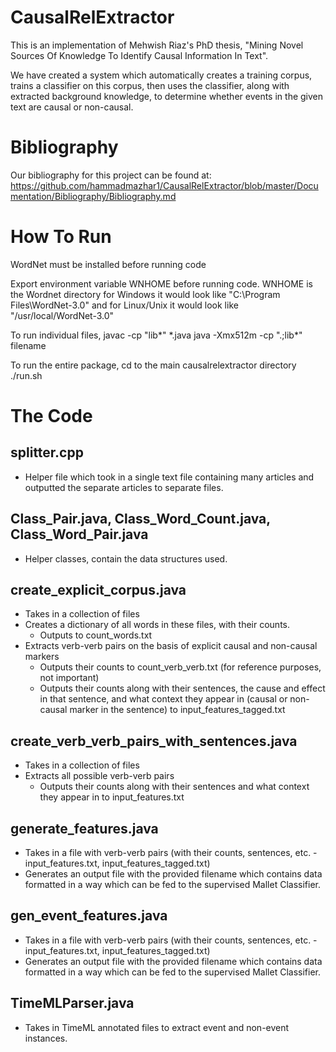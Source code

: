 CausalRelExtractor
==================

This is an implementation of Mehwish Riaz's PhD thesis, "Mining Novel Sources Of Knowledge To Identify Causal
Information In Text". 

We have created a system which automatically creates a training corpus, trains a classifier on this corpus, then uses the classifier, along with extracted background knowledge, to determine whether events in the given text are causal or non-causal.

Bibliography
============

Our bibliography for this project can be found at: https://github.com/hammadmazhar1/CausalRelExtractor/blob/master/Documentation/Bibliography/Bibliography.md

How To Run
==========

WordNet must be installed before running code

Export environment variable WNHOME before running code. WNHOME is the Wordnet directory
for Windows it would look like "C:\Program Files\WordNet-3.0"
and for Linux/Unix it would look like "/usr/local/WordNet-3.0"

To run individual files,
	javac -cp "lib\*" *.java
	java -Xmx512m -cp ".;lib\*" filename

To run the entire package,
	cd to the main causalrelextractor directory
	./run.sh

The Code
========

splitter.cpp
------------
* Helper file which took in a single text file containing many articles and outputted the separate articles to separate files.

Class_Pair.java, Class_Word_Count.java, Class_Word_Pair.java
------------------------------------------------------------
* Helper classes, contain the data structures used.

create_explicit_corpus.java
---------------------------
* Takes in a collection of files
* Creates a dictionary of all words in these files, with their counts.
	* Outputs to count_words.txt
* Extracts verb-verb pairs on the basis of explicit causal and non-causal markers
	* Outputs their counts to count_verb_verb.txt (for reference purposes, not important)
	* Outputs their counts along with their sentences, the cause and effect in that sentence, and what context they appear in (causal or non-causal marker in the sentence) to input_features_tagged.txt

create_verb_verb_pairs_with_sentences.java
------------------------------------------
* Takes in a collection of files
* Extracts all possible verb-verb pairs
	* Outputs their counts along with their sentences and what context they appear in to input_features.txt

generate_features.java
----------------------
* Takes in a file with verb-verb pairs (with their counts, sentences, etc. - input_features.txt, input_features_tagged.txt)
* Generates an output file with the provided filename which contains data formatted in a way which can be fed to the supervised Mallet Classifier.

gen_event_features.java
-----------------------
* Takes in a file with verb-verb pairs (with their counts, sentences, etc. - input_features.txt, input_features_tagged.txt)
* Generates an output file with the provided filename which contains data formatted in a way which can be fed to the supervised Mallet Classifier.

TimeMLParser.java
-----------------
* Takes in TimeML annotated files to extract event and non-event instances.
